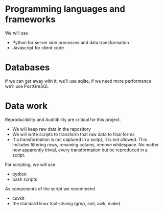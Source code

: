 # Programming languages and frameworks

We will use 
* Python for server side processes and data transformation
* Javascript for client code

# Databases
If we can get away with it, we'll use sqlite, if we need more performance we'll use PostGreSQL

# Data work

Reproducibility and Auditibility are critical for this project.

* We will keep raw data in the repository
* We will write scripts to transform that raw data to final forms
* If a transformation is not captured in a script, it is not allowed. This includes filtering rows, renaming colums, remove whitespace. 
No matter how apparently trivial, every transformation but be reproduced in a script.

For scripting, we will use

* python
* bash scripts

As components of the script we recommend

* csvkit
* the standard linux tool-chaing (grep, sed, awk, make)


